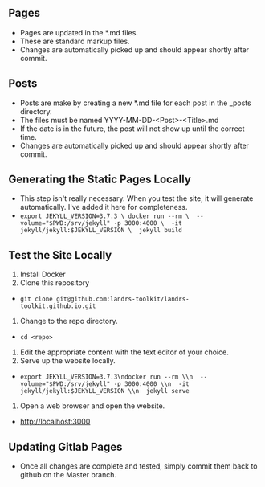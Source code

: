## Pages
- Pages are updated in the \*.md files.
- These are standard markup files.
- Changes are automatically picked up and should appear shortly after commit.

## Posts
- Posts are make by creating a new \*.md file for each post in the \_posts directory.
- The files must be named YYYY-MM-DD-\<Post\>-\<Title\>.md
- If the date is in the future, the post will not show up until the correct time.
- Changes are automatically picked up and should appear shortly after commit.

## Generating the Static Pages Locally
- This step isn't really necessary. When you test the site, it will generate automatically. I've added it here for completeness.
- `export JEKYLL_VERSION=3.7.3 \ docker run --rm \  --volume="$PWD:/srv/jekyll" -p 3000:4000 \  -it jekyll/jekyll:$JEKYLL_VERSION \  jekyll build`

## Test the Site Locally
1. Install Docker
1. Clone this repository
  - `git clone git@github.com:landrs-toolkit/landrs-toolkit.github.io.git`
1. Change to the repo directory.
  - `cd <repo>`
1. Edit the appropriate content with the text editor of your choice.
1. Serve up the website locally.
  - `export JEKYLL_VERSION=3.7.3\ndocker run --rm \\n  --volume="$PWD:/srv/jekyll" -p 3000:4000 \\n  -it jekyll/jekyll:$JEKYLL_VERSION \\n  jekyll serve`
1. Open a web browser and open the website.
  - [http://localhost:3000](http://localhost:3000)

## Updating Gitlab Pages
- Once all changes are complete and tested, simply commit them back to github on the Master branch.

